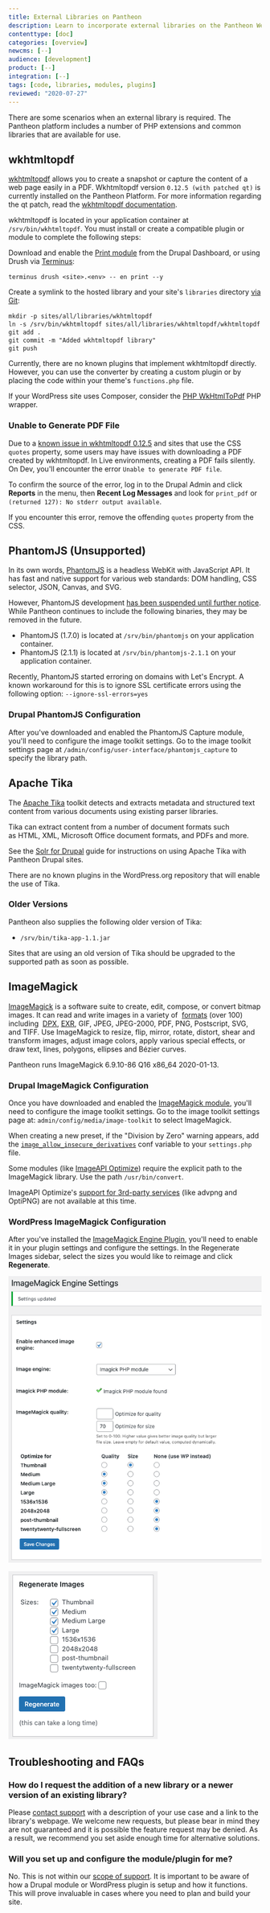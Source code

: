 ```yaml
---
title: External Libraries on Pantheon
description: Learn to incorporate external libraries on the Pantheon Website Management Platform.
contenttype: [doc]
categories: [overview]
newcms: [--]
audience: [development]
product: [--]
integration: [--]
tags: [code, libraries, modules, plugins]
reviewed: "2020-07-27"
---
```


There are some scenarios when an external library is required. The Pantheon platform includes a number of PHP extensions and common libraries that are available for use.

## wkhtmltopdf

[wkhtmltopdf](https://wkhtmltopdf.org/) allows you to create a snapshot or capture the content of a web page easily in a PDF. Wkhtmltopdf version `0.12.5 (with patched qt)` is currently installed on the Pantheon Platform. For more information regarding the qt patch, read the [wkhtmltopdf documentation](https://wkhtmltopdf.org/status.html).

wkhtmltopdf is located in your application container at `/srv/bin/wkhtmltopdf`. You must install or create a compatible plugin or module to complete the following steps:

<TabList>

<Tab title="Drupal" id="d7-example" active={true}>

Download and enable the [Print module](https://www.drupal.org/project/print) from the Drupal Dashboard, or using Drush via [Terminus](/terminus/):

```bash{promptUser: user}
terminus drush <site>.<env> -- en print --y
```

Create a symlink to the hosted library and your site's `libraries` directory [via Git](/guides/git/git-config#clone-your-site-codebase):

```bash{promptUser: user}
mkdir -p sites/all/libraries/wkhtmltopdf
ln -s /srv/bin/wkhtmltopdf sites/all/libraries/wkhtmltopdf/wkhtmltopdf
git add .
git commit -m "Added wkhtmltopdf library"
git push
```

</Tab>

<Tab title="WordPress" id="wp-example">

Currently, there are no known plugins that implement wkhtmltopdf directly. However, you can use the converter by creating a custom plugin or by placing the code within your theme's `functions.php` file.

If your WordPress site uses Composer, consider the [PHP WkHtmlToPdf](https://github.com/mikehaertl/phpwkhtmltopdf) PHP wrapper.

</Tab>

</TabList>

### Unable to Generate PDF File

Due to a [known issue in wkhtmltopdf 0.12.5](https://github.com/wkhtmltopdf/wkhtmltopdf/issues/4242) and sites that use the CSS `quotes` property, some users may have issues with downloading a PDF created by wkhtmltopdf. In Live environments, creating a PDF fails silently. On Dev, you'll encounter the error `Unable to generate PDF file`.

To confirm the source of the error, log in to the Drupal Admin and click **Reports** in the menu, then **Recent Log Messages** and look for `print_pdf` or `(returned 127): No stderr output available`.

If you encounter this error, remove the offending `quotes` property from the CSS.

## PhantomJS (Unsupported)

In its own words, [PhantomJS](https://github.com/ariya/phantomjs/) is a headless WebKit with JavaScript API. It has fast and native support for various web standards: DOM handling, CSS selector, JSON, Canvas, and SVG.

However, PhantomJS development [has been suspended until further notice](https://github.com/ariya/phantomjs/issues/15344). While Pantheon continues to include the following binaries, they may be removed in the future.

- PhantomJS (1.7.0) is located at `/srv/bin/phantomjs` on your application container.
- PhantomJS (2.1.1) is located at `/srv/bin/phantomjs-2.1.1` on your application container.

Recently, PhantomJS started erroring on domains with Let's Encrypt. A known workaround for this is to ignore SSL certificate errors using the following option: `--ignore-ssl-errors=yes`

### Drupal PhantomJS Configuration

After you've downloaded and enabled the PhantomJS Capture module, you'll need to configure the image toolkit settings. Go to the image toolkit settings page at `/admin/config/user-interface/phantomjs_capture` to specify the library path.

## Apache Tika

The [Apache Tika](https://tika.apache.org/) toolkit detects and extracts metadata and structured text content from various documents using existing parser libraries.

Tika can extract content from a number of document formats such as HTML, XML, Microsoft Office document formats, and PDFs and more.

See the [Solr for Drupal](/guides/solr-drupal) guide for instructions on using Apache Tika with Pantheon Drupal sites.

There are no known plugins in the WordPress.org repository that will enable the use of Tika.

### Older Versions

Pantheon also supplies the following older version of Tika:

- `/srv/bin/tika-app-1.1.jar`

Sites that are using an old version of Tika should be upgraded to the supported path as soon as possible.

## ImageMagick

[ImageMagick](https://www.imagemagick.org/script/index.php) is a software suite to create, edit, compose, or convert bitmap images. It can read and write images in a variety of  [formats](https://www.imagemagick.org/script/formats.php) (over 100) including  [DPX](https://www.imagemagick.org/script/motion-picture.php), [EXR](https://www.imagemagick.org/script/high-dynamic-range.php), GIF, JPEG, JPEG-2000, PDF, PNG, Postscript, SVG, and TIFF. Use ImageMagick to resize, flip, mirror, rotate, distort, shear and transform images, adjust image colors, apply various special effects, or draw text, lines, polygons, ellipses and Bézier curves.

Pantheon runs ImageMagick 6.9.10-86 Q16 x86_64 2020-01-13.

### Drupal ImageMagick Configuration

Once you have downloaded and enabled the [ImageMagick module](https://www.drupal.org/project/imagemagick), you'll need to configure the image toolkit settings. Go to the image toolkit settings page at: `admin/config/media/image-toolkit` to select ImageMagick.

When creating a new preset, if the "Division by Zero" warning appears, add the [`image_allow_insecure_derivatives`](https://www.drupal.org/project/image_allow_insecure_derivatives) conf variable to your `settings.php` file.

Some modules (like [ImageAPI Optimize](https://www.drupal.org/project/imageapi_optimize)) require the explicit path to the ImageMagick library. Use the path `/usr/bin/convert`.

ImageAPI Optimize's [support for 3rd-party services](https://www.drupal.org/node/773342) (like advpng and OptiPNG) are not available at this time.

### WordPress ImageMagick Configuration

After you've installed the [ImageMagick Engine Plugin](https://wordpress.org/plugins/imagemagick-engine/#installation), you'll need to enable it in your plugin settings and configure the settings. In the Regenerate Images sidebar, select the sizes you would like to reimage and click **Regenerate**.

![ImageMagick Engine Settings](../images/imagemagick-engine-settings.png)

![Regenerate button in sidebar](../images/imagemagick-regenerate-sidebar.png)


## Troubleshooting and FAQs

### How do I request the addition of a new library or a newer version of an existing library?

Please [contact support](/guides/support/contact-support/) with a description of your use case and a link to the library's webpage. We welcome new requests, but please bear in mind they are not guaranteed and it is possible the feature request may be denied. As a result, we recommend you set aside enough time for alternative solutions.

### Will you set up and configure the module/plugin for me?

No. This is not within our [scope of support](/guides/support). It is important to be aware of how a Drupal module or WordPress plugin is setup and how it functions. This will prove invaluable in cases where you need to plan and build your site.
